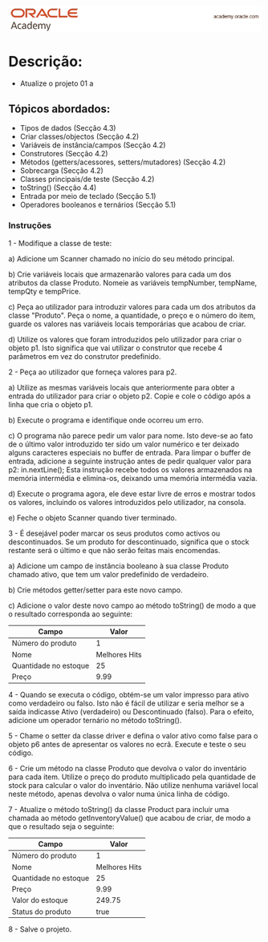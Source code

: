 <p align="center">
  <img src="./Capa.png" alt="Texto Alternativo">
</p>

# Descrição:

- Atualize o projeto 01 a

## Tópicos abordados:

- Tipos de dados (Secção 4.3)
- Criar classes/objectos (Secção 4.2)
- Variáveis de instância/campos (Secção 4.2)
- Construtores (Secção 4.2)
- Métodos (getters/acessores, setters/mutadores) (Secção 4.2)
- Sobrecarga (Secção 4.2)
- Classes principais/de teste (Secção 4.2)
- toString() (Secção 4.4)
- Entrada por meio de teclado (Secção 5.1)
- Operadores booleanos e ternários (Secção 5.1)

### Instruções

1 - Modifique a classe de teste:

a) Adicione um Scanner chamado no início do seu método principal.

b) Crie variáveis locais que armazenarão valores para cada um dos atributos da classe Produto. Nomeie as variáveis tempNumber, tempName, tempQty e tempPrice.

c) Peça ao utilizador para introduzir valores para cada um dos atributos da classe "Produto". Peça o nome, a quantidade, o preço e o número do item, guarde os valores nas variáveis locais temporárias que acabou de criar.

d) Utilize os valores que foram introduzidos pelo utilizador para criar o objeto p1. Isto significa que vai utilizar o construtor que recebe 4 parâmetros em vez do construtor predefinido.

2 - Peça ao utilizador que forneça valores para p2.

a) Utilize as mesmas variáveis locais que anteriormente para obter a entrada do utilizador para criar o objeto p2. Copie e cole o código após a linha que cria o objeto p1.

b) Execute o programa e identifique onde ocorreu um erro.

c) O programa não parece pedir um valor para nome. Isto deve-se ao fato de o último valor introduzido ter sido um valor numérico e ter deixado alguns caracteres especiais no buffer de entrada. Para limpar o buffer de entrada, adicione a seguinte instrução antes de pedir qualquer valor para p2:
in.nextLine();
Esta instrução recebe todos os valores armazenados na memória intermédia e elimina-os, deixando uma memória intermédia vazia.

d) Execute o programa agora, ele deve estar livre de erros e mostrar todos os valores, incluindo os valores introduzidos pelo utilizador, na consola.

e) Feche o objeto Scanner quando tiver terminado.

3 - É desejável poder marcar os seus produtos como activos ou descontinuados. Se um produto for descontinuado, significa que o stock restante será o último e que não serão feitas mais encomendas.

a) Adicione um campo de instância booleano à sua classe Produto chamado ativo, que tem um valor predefinido de verdadeiro.

b) Crie métodos getter/setter para este novo campo.

c) Adicione o valor deste novo campo ao método toString() de modo a que o resultado corresponda ao seguinte:

| Campo                 | Valor       |
|-----------------------|-------------|
| Número do produto     | 1           |
| Nome                  | Melhores Hits |
| Quantidade no estoque | 25          |
| Preço                 | 9.99        |

4 - Quando se executa o código, obtém-se um valor impresso para ativo como verdadeiro ou falso. Isto não é fácil de utilizar e seria melhor se a saída indicasse Ativo (verdadeiro) ou Descontinuado (falso). Para o efeito, adicione um operador ternário no método toString().

5 - Chame o setter da classe driver e defina o valor ativo como false para o objeto p6 antes de apresentar os valores no ecrã. Execute e teste o seu código.
   
6 - Crie um método na classe Produto que devolva o valor do inventário para cada item. Utilize o preço do produto multiplicado pela quantidade de stock para calcular o valor do inventário. Não utilize nenhuma variável local neste método, apenas devolva o valor numa única linha de código.

7 - Atualize o método toString() da classe Product para incluir uma chamada ao método getInventoryValue() que acabou de criar, de modo a que o resultado seja o seguinte:

| Campo                 | Valor       |
|-----------------------|-------------|
| Número do produto     | 1           |
| Nome                  | Melhores Hits |
| Quantidade no estoque | 25          |
| Preço                 | 9.99        |
| Valor do estoque      | 249.75      |
| Status do produto     | true        |

8 - Salve o projeto.






